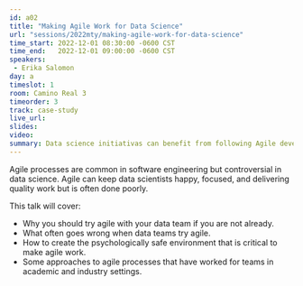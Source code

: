 ```yaml
---
id: a02
title: "Making Agile Work for Data Science"
url: "sessions/2022mty/making-agile-work-for-data-science"
time_start: 2022-12-01 08:30:00 -0600 CST
time_end:   2022-12-01 09:00:00 -0600 CST
speakers:
 - Erika Salomon
day: a
timeslot: 1
room: Camino Real 3
timeorder: 3
track: case-study
live_url: 
slides: 
video: 
summary: Data science initiativas can benefit from following Agile development practices. In this talk we will review how to successfully adopt agile development practices in data teams. 
---
```


Agile processes are common in software engineering but controversial in data science. Agile can keep data scientists happy, focused, and delivering quality work but is often done poorly. 

This talk will cover: 
* Why you should try agile with your data team if you are not already.
* What often goes wrong when data teams try agile.
* How to create the psychologically safe environment that is critical to make agile work.
* Some approaches to agile processes that have worked for teams in academic and industry settings.